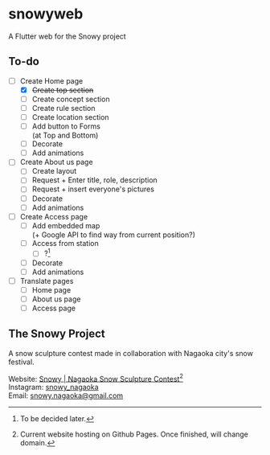 # snowyweb

A Flutter web for the Snowy project

## To-do

- [ ] Create Home page
  - [x] ~~Create top section~~
  - [ ] Create concept section
  - [ ] Create rule section
  - [ ] Create location section
  - [ ] Add button to Forms\
         (at Top and Bottom)
  - [ ] Decorate
  - [ ] Add animations
- [ ] Create About us page
  - [ ] Create layout
  - [ ] Request + Enter title, role, description
  - [ ] Request + insert everyone's pictures
  - [ ] Decorate
  - [ ] Add animations
- [ ] Create Access page
  - [ ] Add embedded map\
         (+ Google API to find way from current position?)
  - [ ] Access from station
    - [ ] ?[^1]
  - [ ] Decorate
  - [ ] Add animations
- [ ] Translate pages
  - [ ] Home page
  - [ ] About us page
  - [ ] Access page

## The Snowy Project

A snow sculpture contest made in collaboration with Nagaoka city's snow festival.

Website: [Snowy | Nagaoka Snow Sculpture Contest](https://tinwilai.github.io/snowy_web/build/web/)[^2]\
Instagram: [snowy_nagaoka](https://www.instagram.com/snowy_nagaoka/)\
Email: [snowy.nagaoka@gmail.com](mailto:snowy.nagaoka@gmail.com)

[^1]: To be decided later.
[^2]:
    Current website hosting on Github Pages.
    Once finished, will change domain.
